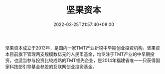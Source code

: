 ﻿---
weight: 
title: "坚果资本"
description: "坚果资本成立于2013年，是国内一家TMT产业新锐中早期创业投资机构"
date: 2022-03-25T21:57:40+08:00
lastmod: 2022-03-25T16:45:40+08:00
draft: false
authors: ["Metabd"]
featuredImage: "jianguoziben.jpg"
link: ""
tags: ["投资机构","坚果资本"]
categories: ["navigation"]
navigation: ["投资机构"]
lightgallery: true
toc: true
pinned: false
recommend: false
recommend1: false
---
坚果资本成立于2013年，是国内一家TMT产业新锐中早期创业投资机构。坚果资本目前旗下管理两支规模数亿元的人民币基金，均专注于TMT产业的中早期投资，也适当参与投资比较成熟的TMT领先企业，是2014年福建省唯一一只获得国家科技部引导基金参股的互联网创业投资基金。
